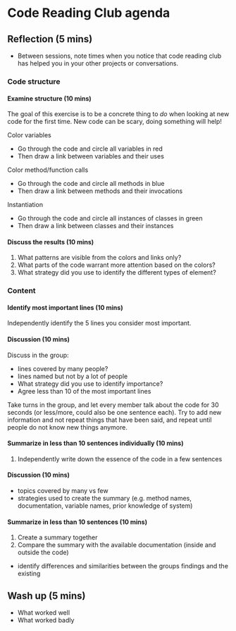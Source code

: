 # Code Reading Club agenda

## Reflection (5 mins)
- Between sessions, note times when you notice that code reading club has helped you in your other projects or conversations.

### Code structure

#### Examine structure (10 mins)
The goal of this exercise is to be a concrete thing to *do* when looking at new code for the first time. New code can be scary, doing something will help!

Color variables
* Go through the code and circle all variables in red
* Then draw a link between variables and their uses

Color method/function calls
* Go through the code and circle all methods in blue 
* Then draw a link between methods and their invocations

Instantiation 
* Go through the code and circle all instances of classes in green 
* Then draw a link between classes and their instances

#### Discuss the results (10 mins)
1. What patterns are visible from the colors and links only?
1. What parts of the code warrant more attention based on the colors?
1. What strategy did you use to identify the different types of element?

### Content

#### Identify most important lines (10 mins)
Independently identify the 5 lines you consider most important.

#### Discussion (10 mins)
Discuss in the group:

- lines covered by many people?
- lines named but not by a lot of people
- What strategy did you use to identify importance?
- Agree less than 10 of the most important lines

Take turns in the group, and let every member talk about the code for 30 seconds (or less/more, could also be one sentence each). Try to add new information and not repeat things that have been said, and repeat until people do not know new things anymore.

#### Summarize in less than 10 sentences individually (10 mins)
1. Independently write down the essence of the code in a few sentences

#### Discussion (10 mins)
- topics covered by many vs few
- strategies used to create the summary (e.g. method names, documentation, variable names, prior knowledge of system)

#### Summarize in less than 10 sentences (10 mins)
1. Create a summary together
1. Compare the summary with the available documentation (inside and outside the code)
- identify differences and similarities between the groups findings and the existing

## Wash up (5 mins)
- What worked well
- What worked badly
